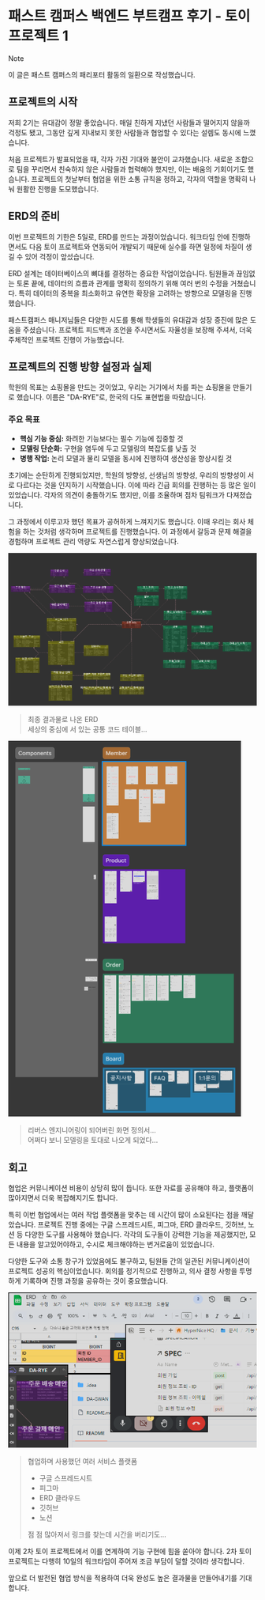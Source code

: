 # 패스트 캠퍼스 백엔드 부트캠프 후기 - 토이 프로젝트 1

> [!NOTE]
> 이 글은 패스트 캠퍼스의 패리포터 활동의 일환으로 작성했습니다.

## 프로젝트의 시작

저희 2기는 유대감이 정말 좋았습니다. 매일 친하게 지냈던 사람들과 떨어지지 않을까 걱정도 됐고, 그동안 깊게 지내보지 못한 사람들과 협업할 수 있다는 설렘도 동시에 느꼈습니다.

처음 프로젝트가 발표되었을 때, 각자 가진 기대와 불안이 교차했습니다. 새로운 조합으로 팀을 꾸리면서 친숙하지 않은 사람들과 협력해야 했지만, 이는 배움의 기회이기도 했습니다. 프로젝트의 첫날부터 협업을 위한 소통 규칙을 정하고, 각자의 역할을 명확히 나눠 원활한 진행을 도모했습니다.

## ERD의 준비

이번 프로젝트의 기한은 5일로, ERD를 만드는 과정이었습니다. 워크타임 안에 진행하면서도 다음 토이 프로젝트와 연동되어 개발되기 때문에 실수를 하면 일정에 차질이 생길 수 있어 걱정이 앞섰습니다.

ERD 설계는 데이터베이스의 뼈대를 결정하는 중요한 작업이었습니다. 팀원들과 끊임없는 토론 끝에, 데이터의 흐름과 관계를 명확히 정의하기 위해 여러 번의 수정을 거쳤습니다. 특히 데이터의 중복을 최소화하고 유연한 확장을 고려하는 방향으로 모델링을 진행했습니다.

패스트캠퍼스 매니저님들은 다양한 시도를 통해 학생들의 유대감과 성장 증진에 많은 도움을 주셨습니다. 프로젝트 피드백과 조언을 주시면서도 자율성을 보장해 주셔서, 더욱 주체적인 프로젝트 진행이 가능했습니다.

## 프로젝트의 진행 방향 설정과 실제

학원의 목표는 쇼핑몰을 만드는 것이었고, 우리는 거기에서 차를 파는 쇼핑몰을 만들기로 했습니다. 이름은 "DA-RYE"로, 한국의 다도 표현법을 따랐습니다.

### 주요 목표

- **핵심 기능 중심:** 화려한 기능보다는 필수 기능에 집중할 것
- **모델링 단순화:** 구현을 염두에 두고 모델링의 복잡도를 낮출 것
- **병행 작업:** 논리 모델과 물리 모델을 동시에 진행하여 생산성을 향상시킬 것

초기에는 순탄하게 진행되었지만, 학원의 방향성, 선생님의 방향성, 우리의 방향성이 서로 다르다는 것을 인지하기 시작했습니다. 이에 따라 긴급 회의를 진행하는 등 많은 일이 있었습니다. 각자의 의견이 충돌하기도 했지만, 이를 조율하며 점차 팀워크가 다져졌습니다.

그 과정에서 이루고자 했던 목표가 공허하게 느껴지기도 했습니다. 이때 우리는 회사 체험을 하는 것처럼 생각하며 프로젝트를 진행했습니다. 이 과정에서 갈등과 문제 해결을 경험하며 프로젝트 관리 역량도 자연스럽게 향상되었습니다.

![ERD](/static/resources/first-toy-project-20241215154415929.png)

> 최종 결과물로 나온 ERD  
> 세상의 중심에 서 있는 공통 코드 테이블...

![화면 정의서](/static/resources/first-toy-project-20241215154725391.png)

> 리버스 엔지니어링이 되어버린 화면 정의서...  
> 어쩌다 보니 모델링을 토대로 나오게 되었다...

## 회고

협업은 커뮤니케이션 비용이 상당히 많이 듭니다. 또한 자료를 공유해야 하고, 플랫폼이 많아지면서 더욱 복잡해지기도 합니다.

특히 이번 협업에서는 여러 작업 플랫폼을 맞추는 데 시간이 많이 소요된다는 점을 깨달았습니다. 프로젝트 진행 중에는 구글 스프레드시트, 피그마, ERD 클라우드, 깃허브, 노션 등 다양한 도구를 사용해야 했습니다. 각각의 도구들이 강력한 기능을 제공했지만, 모든 내용을 알고있어야하고, 수시로 체크해야하는 번거로움이 있었습니다.

다양한 도구와 소통 창구가 있었음에도 불구하고, 팀원들 간의 일관된 커뮤니케이션이 프로젝트 성공의 핵심이었습니다. 회의를 정기적으로 진행하고, 의사 결정 사항을 투명하게 기록하며 진행 과정을 공유하는 것이 중요했습니다.

![링크 모음집](/static/resources/first-toy-project-20241215160643970.png)

> 협업하며 사용했던 여러 서비스 플랫폼
>
> - 구글 스프레드시트
> - 피그마
> - ERD 클라우드
> - 깃허브
> - 노션
> 
> 점 점 많아져서 링크를 찾는데 시간을 버리기도...

이제 2차 토이 프로젝트에서 이를 연계하여 기능 구현에 힘을 쏟아야 합니다. 2차 토이 프로젝트는 다행히 10일의 워크타임이 주어져 조금 부담이 덜할 것이라 생각합니다.

앞으로 더 발전된 협업 방식을 적용하여 더욱 완성도 높은 결과물을 만들어내기를 기대합니다.

